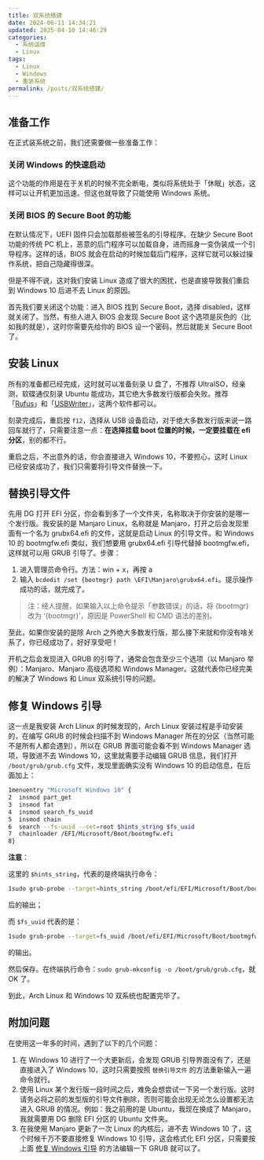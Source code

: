 ```yaml
---
title: 双系统搭建
date: 2024-06-11 14:34:21
updated: 2025-04-10 14:46:29
categories:
  - 系统运维
  - Linux
tags:
  - Linux
  - Windows
  - 重装系统
permalink: /posts/双系统搭建/
---
```

## 准备工作

在正式装系统之前，我们还需要做一些准备工作：

### 关闭 Windows 的快速启动

这个功能的作用是在于关机的时候不完全断电，类似将系统处于「休眠」状态，这样可以让开机更加迅速。但这也就导致了只能使用 Windows 系统。

### 关闭 BIOS 的 Secure Boot 的功能

在默认情况下，UEFI 固件只会加载那些被签名的引导程序。在缺少 Secure Boot 功能的传统 PC 机上，恶意的后门程序可以加载自身，进而摇身一变伪装成一个引导程序。这样的话，BIOS 就会在启动的时候加载后门程序，这样它就可以躲过操作系统，把自己隐藏得很深。

但是不得不说，这对我们安装 Linux 造成了很大的困扰，也是直接导致我们重启到 Windows 10 后进不去 Linux 的原因。

首先我们要关闭这个功能：进入 BIOS 找到 Secure Boot，选择 disabled，这样就关闭了。当然，有些人进入 BIOS 会发现 Secure Boot 这个选项是灰色的（比如我的就是），这时你需要先给你的 BIOS 设一个密码，然后就能关 Secure Boot 了。

## 安装 Linux

所有的准备都已经完成，这时就可以准备刻录 U 盘了，不推荐 UltraISO，经亲测，软碟通仅刻录 Ubuntu 能成功，其它绝大多数发行版都会失败。推荐「[Rufus](https://rufus.akeo.ie/)」和「[USBWriter](https://sourceforge.net/projects/usbwriter/)」，这两个软件都可以。

刻录完成后，重启按 `f12`，选择从 USB 设备启动，对于绝大多数发行版来说一路回车就行了，只需要注意一点：**在选择挂载 boot 位置的时候，一定要挂载在 efi 分区**，别的都不行。

重启之后，不出意外的话，你会直接进入 Windows 10，不要担心，这时 Linux 已经安装成功了，我们只需要将引导文件替换一下。

## 替换引导文件

先用 DG 打开 EFI 分区，你会看到多了一个文件夹，名称取决于你安装的是哪一个发行版。我安装的是 Manjaro Linux，名称就是 Manjaro，打开之后会发现里面有一个名为 grubx64.efi 的文件，这就是启动 Linux 的引导文件。和 Windows 10 的 bootmgfw.efi 类似，我们想要用 grubx64.efi 引导代替掉 bootmgfw.efi，这样就可以用 GRUB 引导了。步骤：

1. 进入管理员命令行。方法：win + x，再按 a
2. 输入 `bcdedit /set {bootmgr} path \EFI\Manjaro\grubx64.efi`。提示操作成功的话，就完成了。

> 注：经人提醒，如果输入以上命令提示「参数错误」的话，将 {bootmgr} 改为 ‘{bootmgr}’，原因是 PowerShell 和 CMD 语法的差别。

至此，如果你安装的是除 Arch 之外绝大多数发行版，那么接下来就和你没有啥关系了，你已经成功了，好好享受吧！

开机之后会发现进入 GRUB 的引导了，通常会包含至少三个选项（以 Manjaro 举例）：Manjaro、Manjaro 高级选项和 Windows Manager。这就代表你已经完美的解决了 Windows 和 Linux 双系统引导的问题。

## 修复 Windows 引导

这一点是我安装 Arch Llinux 的时候发现的，Arch Linux 安装过程是手动安装的，在编写 GRUB 的时候会扫描不到 Windows Manager 所在的分区（当然可能不是所有人都会遇到），所以在 GRUB 界面可能会看不到 Windows Manager 选项，导致进不去 Windows 10，这里就需要手动编辑 GRUB 信息，我们打开 `/boot/grub/grub.cfg` 文件，发现里面确实没有 Windows 10 的启动信息，在后面加上：

```bash
1menuentry "Microsoft Windows 10" {
2  insmod part_get
3  insmod fat
4  insmod search_fs_uuid
5  insmod chain
6  search --fs-uuid --set=root $hints_string $fs_uuid
7  chainloader /EFI/Microsoft/Boot/bootmgfw.efi
8}
```

**注意**：

这里的 `$hints_string`，代表的是终端执行命令：

```bash
1sudo grub-probe --target=hints_string /boot/efi/EFI/Microsoft/Boot/bootmgfw.efi
```

后的输出；

而 `$fs_uuid` 代表的是：

```bash
1sudo grub-probe --target=fs_uuid /boot/efi/EFI/Microsoft/Boot/bootmgfw.efi
```

的输出。

然后保存。在终端执行命令：`sudo grub-mkconfig -o /boot/grub/grub.cfg`，就 OK 了。

到此，Arch Linux 和 Windows 10 双系统也配置完毕了。

## 附加问题

在使用这一年多的时间，遇到了以下的几个问题：

1. 在 Windows 10 进行了一个大更新后，会发现 GRUB 引导界面没有了，还是直接进入了 Windows 10，这时只需要按照 `替换引导文件` 的方法重新输入一遍命令就行。
2. 使用 Linux 某个发行版一段时间之后，难免会想尝试一下另一个发行版。这时请务必将之前的发型版的引导文件删除，否则可能会出现无论怎么设置都无法进入 GRUB 的情况。例如：我之前用的是 Ubuntu，我现在换成了 Manjaro，我就需要用 DG 删除 EFI 分区的 Ubuntu 文件夹。
3. 在我使用 Manjaro 更新了一次 Linux 的内核后，进不去 Windows 10 了，这个时候千万不要直接修复 Windows 10 引导，这会格式化 EFI 分区，只需要按上面 [修复 Windows 引导](https://itswincer.com/posts/ad42f575/#修复-Windows-引导) 的方法编辑一下 GRUB 就可以了。
